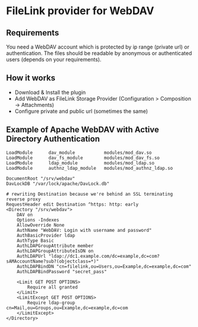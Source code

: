 # FileLink provider for WebDAV

## Requirements
You need a WebDAV account which is protected by ip range (private url) or authentication. The files should be readable by anonymous or authenticated users (depends on your requirements).

## How it works
* Download & Install the plugin
* Add WebDAV as FileLink Storage Provider (Configuration > Composition -> Attachments)
* Configure private and public url (sometimes the same)

## Example of Apache WebDAV with Active Directory Authentication
```
LoadModule      dav_module           modules/mod_dav.so
LoadModule      dav_fs_module        modules/mod_dav_fs.so
LoadModule      ldap_module          modules/mod_ldap.so
LoadModule      authnz_ldap_module   modules/mod_authnz_ldap.so

DocumentRoot "/srv/webdav"
DavLockDB "/var/lock/apache/DavLock.db"

# rewriting Destination because we're behind an SSL terminating reverse proxy
RequestHeader edit Destination ^https: http: early
<Directory "/srv/webdav">
    DAV on
    Options -Indexes
    AllowOverride None
    AuthName "WebDAV: Login with username and password"
    AuthBasicProvider ldap
    AuthType Basic
    AuthLDAPGroupAttribute member
    AuthLDAPGroupAttributeIsDN on
    AuthLDAPUrl "ldap://dc1.example.com/dc=example,dc=com?sAMAccountName?sub?(objectclass=*)"
    AuthLDAPBindDN "cn=filelink,ou=Users,ou=Example,dc=example,dc=com"
    AuthLDAPBindPassword "secret_pass"

    <Limit GET POST OPTIONS>
        Require all granted
    </Limit>
    <LimitExcept GET POST OPTIONS>
        Require ldap-group cn=Mail,ou=Groups,ou=Example,dc=example,dc=com
    </LimitExcept>
</Directory>
```
